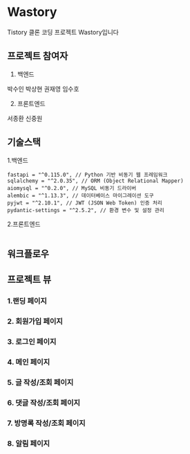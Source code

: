 # Wastory
Tistory 클론 코딩 프로젝트 Wastory입니다

## 프로젝트 참여자
1. 백엔드

박수인
박상현
권재영
임수호

2. 프론트엔드

서종환
신중원

## 기술스택
1.백엔드
```
fastapi = "^0.115.0", // Python 기반 비동기 웹 프레임워크
sqlalchemy = "^2.0.35", // ORM (Object Relational Mapper)
aiomysql = "^0.2.0", // MySQL 비동기 드라이버
alembic = "^1.13.3", // 데이터베이스 마이그레이션 도구
pyjwt = "^2.10.1", // JWT (JSON Web Token) 인증 처리
pydantic-settings = "^2.5.2", // 환경 변수 및 설정 관리
```

2.프론트엔드

```
```

## 워크플로우

## 프로젝트 뷰

### 1.랜딩 페이지

### 2. 회원가입 페이지

### 3. 로그인 페이지

### 4. 메인 페이지

### 5. 글 작성/조회 페이지

### 6. 댓글 작성/조회 페이지

### 7. 방명록 작성/조회 페이지

### 8. 알림 페이지
